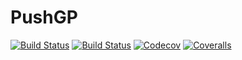 # PushGP

[![Build Status](https://travis-ci.com/robertfeldt/PushGP.jl.svg?branch=master)](https://travis-ci.com/robertfeldt/PushGP.jl)
[![Build Status](https://ci.appveyor.com/api/projects/status/github/robertfeldt/PushGP.jl?svg=true)](https://ci.appveyor.com/project/robertfeldt/PushGP-jl)
[![Codecov](https://codecov.io/gh/robertfeldt/PushGP.jl/branch/master/graph/badge.svg)](https://codecov.io/gh/robertfeldt/PushGP.jl)
[![Coveralls](https://coveralls.io/repos/github/robertfeldt/PushGP.jl/badge.svg?branch=master)](https://coveralls.io/github/robertfeldt/PushGP.jl?branch=master)
